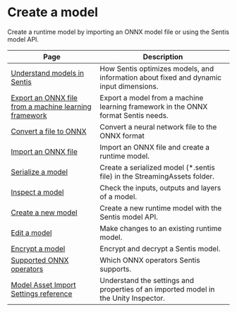 # Create a model

Create a runtime model by importing an ONNX model file or using the Sentis model API.

|Page| Description                                                                            |
|-|----------------------------------------------------------------------------------------|
|[Understand models in Sentis](models-concept.md)| How Sentis optimizes models, and information about fixed and dynamic input dimensions. |
|[Export an ONNX file from a machine learning framework](export-an-onnx-file.md)| Export a model from a machine learning framework in the ONNX format Sentis needs.      |
|[Convert a file to ONNX](convert-a-file-to-onnx.md)| Convert a neural network file to the ONNX format |
|[Import an ONNX file](import-a-model-file.md)| Import an ONNX file and create a runtime model.                                        |
|[Serialize a model](serialize-a-model)| Create a serialized model (*.sentis file) in the StreamingAssets folder.           |
|[Inspect a model](inspect-a-model.md)| Check the inputs, outputs and layers of a model.                                       |
|[Create a new model](create-a-new-model.md)| Create a new runtime model with the Sentis model API.                                       |
|[Edit a model](edit-a-model.md)| Make changes to an existing runtime model.                                             |
|[Encrypt a model](encrypt-a-model.md)| Encrypt and decrypt a Sentis model.                                                    |
|[Supported ONNX operators](supported-operators.md)| Which ONNX operators Sentis supports.                                                  |
|[Model Asset Import Settings reference](onnx-model-importer-properties.md)| Understand the settings and properties of an imported model in the Unity Inspector.    |
